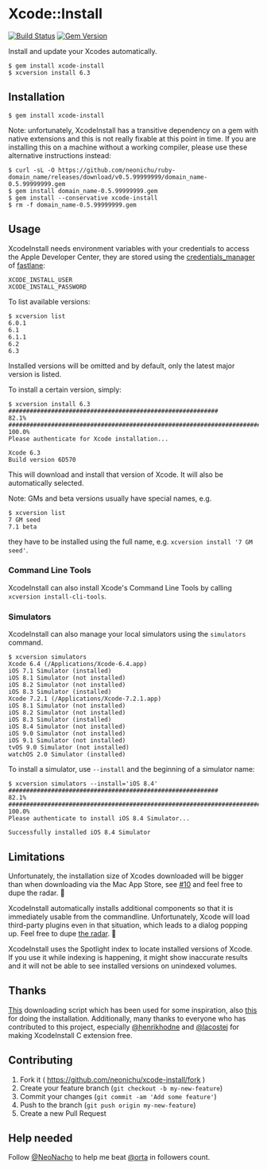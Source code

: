 # Xcode::Install

[![Build Status](http://img.shields.io/travis/KrauseFx/xcode-install/master.svg?style=flat)](https://travis-ci.org/neonichu/xcode-install)
[![Gem Version](http://img.shields.io/gem/v/xcode-install.svg?style=flat)](http://badge.fury.io/rb/xcode-install)

Install and update your Xcodes automatically.

```
$ gem install xcode-install
$ xcversion install 6.3
```

## Installation

```
$ gem install xcode-install
```

Note: unfortunately, XcodeInstall has a transitive dependency on a gem with native extensions and this is not really fixable at this point in time. If you are installing this on a machine without a working compiler, please use these alternative instructions instead:

```
$ curl -sL -O https://github.com/neonichu/ruby-domain_name/releases/download/v0.5.99999999/domain_name-0.5.99999999.gem
$ gem install domain_name-0.5.99999999.gem
$ gem install --conservative xcode-install
$ rm -f domain_name-0.5.99999999.gem
```

## Usage

XcodeInstall needs environment variables with your credentials to access the Apple Developer
Center, they are stored using the [credentials_manager][1] of [fastlane][2]:

```
XCODE_INSTALL_USER
XCODE_INSTALL_PASSWORD
```

To list available versions:

```
$ xcversion list
6.0.1
6.1
6.1.1
6.2
6.3
```

Installed versions will be omitted and by default, only the latest major version is listed.

To install a certain version, simply:

```
$ xcversion install 6.3
###########################################################               82.1%
######################################################################## 100.0%
Please authenticate for Xcode installation...

Xcode 6.3
Build version 6D570
```

This will download and install that version of Xcode. It will also be automatically selected.

Note: GMs and beta versions usually have special names, e.g.

```
$ xcversion list
7 GM seed
7.1 beta
```

they have to be installed using the full name, e.g. `xcversion install '7 GM seed'`.

### Command Line Tools

XcodeInstall can also install Xcode's Command Line Tools by calling `xcversion install-cli-tools`.

### Simulators

XcodeInstall can also manage your local simulators using the `simulators` command.

```
$ xcversion simulators
Xcode 6.4 (/Applications/Xcode-6.4.app)
iOS 7.1 Simulator (installed)
iOS 8.1 Simulator (not installed)
iOS 8.2 Simulator (not installed)
iOS 8.3 Simulator (installed)
Xcode 7.2.1 (/Applications/Xcode-7.2.1.app)
iOS 8.1 Simulator (not installed)
iOS 8.2 Simulator (not installed)
iOS 8.3 Simulator (installed)
iOS 8.4 Simulator (not installed)
iOS 9.0 Simulator (not installed)
iOS 9.1 Simulator (not installed)
tvOS 9.0 Simulator (not installed)
watchOS 2.0 Simulator (installed)
```

To install a simulator, use `--install` and the beginning of a simulator name:

```
$ xcversion simulators --install='iOS 8.4'
###########################################################               82.1%
######################################################################## 100.0%
Please authenticate to install iOS 8.4 Simulator...

Successfully installed iOS 8.4 Simulator
```

## Limitations

Unfortunately, the installation size of Xcodes downloaded will be bigger than when downloading via the Mac App Store, see [#10](/../../issues/10) and feel free to dupe the radar. 📡

XcodeInstall automatically installs additional components so that it is immediately usable from the
commandline. Unfortunately, Xcode will load third-party plugins even in that situation, which leads
to a dialog popping up. Feel free to dupe [the radar][5]. 📡

XcodeInstall uses the Spotlight index to locate installed versions of Xcode. If you use it while
indexing is happening, it might show inaccurate results and it will not be able to see installed
versions on unindexed volumes.

## Thanks

[This][3] downloading script which has been used for some inspiration, also [this][4]
for doing the installation. Additionally, many thanks to everyone who has contributed to this
project, especially [@henrikhodne][6] and [@lacostej][7] for making XcodeInstall C extension free.

## Contributing

1. Fork it ( https://github.com/neonichu/xcode-install/fork )
2. Create your feature branch (`git checkout -b my-new-feature`)
3. Commit your changes (`git commit -am 'Add some feature'`)
4. Push to the branch (`git push origin my-new-feature`)
5. Create a new Pull Request

## Help needed

Follow [@NeoNacho](https://twitter.com/NeoNacho) to help me beat [@orta](https://twitter.com/orta) in followers count.

[1]: https://github.com/fastlane/credentials_manager#using-environment-variables
[2]: http://fastlane.tools
[3]: http://atastypixel.com/blog/resuming-adc-downloads-cos-safari-sucks/
[4]: https://github.com/magneticbear/Jenkins_Bootstrap
[5]: http://www.openradar.me/22001810
[6]: https://github.com/henrikhodne
[7]: https://github.com/lacostej
